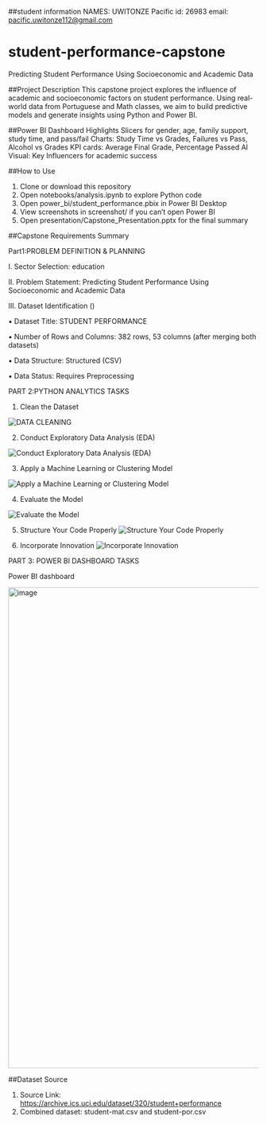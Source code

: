 ##student information 
NAMES: UWITONZE Pacific
id: 26983
email: pacific.uwitonze112@gmail.com


# student-performance-capstone
Predicting Student Performance Using Socioeconomic and Academic Data

##Project Description
This capstone project explores the influence of academic and socioeconomic factors on student performance. Using real-world data from Portuguese and Math classes, we aim to build predictive models and generate insights using Python and Power BI.

##Power BI Dashboard Highlights
Slicers for gender, age, family support, study time, and pass/fail
Charts: Study Time vs Grades, Failures vs Pass, Alcohol vs Grades
KPI cards: Average Final Grade, Percentage Passed
AI Visual: Key Influencers for academic success

##How to Use
1. Clone or download this repository
2. Open notebooks/analysis.ipynb to explore Python code
3. Open power_bi/student_performance.pbix in Power BI Desktop
4. View screenshots in screenshot/ if you can’t open Power BI
5. Open presentation/Capstone_Presentation.pptx for the final summary

##Capstone Requirements Summary


Part1:PROBLEM DEFINITION & PLANNING 


I.	Sector Selection: education

II.	Problem Statement: Predicting Student Performance Using Socioeconomic and Academic Data

III.	Dataset Identification ()

▪ Dataset Title: STUDENT PERFORMANCE

▪ Number of Rows and Columns: 382 rows, 53 columns (after merging both datasets)

▪ Data Structure: Structured (CSV) 

▪ Data Status: Requires Preprocessing

PART 2:PYTHON ANALYTICS TASKS
   1. Clean the Dataset
      
   ![DATA CLEANING](https://github.com/user-attachments/assets/298e7500-00d6-4643-9936-888021450496)






   2. Conduct Exploratory Data Analysis (EDA)
 
   ![Conduct Exploratory Data Analysis (EDA)](https://github.com/user-attachments/assets/194b12be-21a5-44f6-b294-748e1785d0e4)





   3. Apply a Machine Learning or Clustering Model

   ![Apply a Machine Learning or Clustering Model](https://github.com/user-attachments/assets/4e5c65c0-815f-4991-9c4d-5c8f1df5f254)






   4. Evaluate the Model
      
   ![Evaluate the Model](https://github.com/user-attachments/assets/98d31723-2163-4543-9447-a7c85040d711)

   5. Structure Your Code Properly
   ![Structure Your Code Properly](https://github.com/user-attachments/assets/3bba9e47-96f7-43e4-857e-7a003957f8a8)

   6. Incorporate Innovation
   ![Incorporate Innovation](https://github.com/user-attachments/assets/f06d1bec-3c0e-4494-8c37-28ab5d776055)

PART 3: POWER BI DASHBOARD TASKS


Power BI dashboard

<img width="1919" height="967" alt="image" src="https://github.com/user-attachments/assets/6f472a02-01a1-48e3-986b-31e162f9d62e" />


##Dataset Source
1. Source Link: https://archive.ics.uci.edu/dataset/320/student+performance
2. Combined dataset: student-mat.csv and student-por.csv
